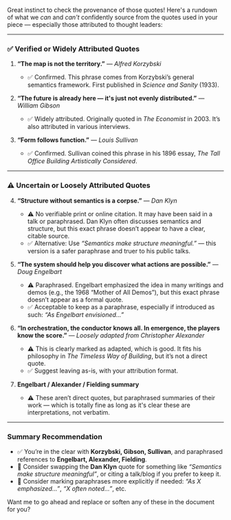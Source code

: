 Great instinct to check the provenance of those quotes! Here's a rundown of what we *can* and *can't* confidently source from the quotes used in your piece — especially those attributed to thought leaders:

---

### ✅ **Verified or Widely Attributed Quotes**

1. **“The map is not the territory.”** — *Alfred Korzybski*  
   - ✅ Confirmed. This phrase comes from Korzybski’s general semantics framework. First published in *Science and Sanity* (1933).

2. **“The future is already here — it's just not evenly distributed.”** — *William Gibson*  
   - ✅ Widely attributed. Originally quoted in *The Economist* in 2003. It’s also attributed in various interviews.

3. **“Form follows function.”** — *Louis Sullivan*  
   - ✅ Confirmed. Sullivan coined this phrase in his 1896 essay, *The Tall Office Building Artistically Considered*.

---

### ⚠️ **Uncertain or Loosely Attributed Quotes**

4. **“Structure without semantics is a corpse.”** — *Dan Klyn*  
   - ⚠️ No verifiable print or online citation. It may have been said in a talk or paraphrased. Dan Klyn often discusses semantics and structure, but this exact phrase doesn’t appear to have a clear, citable source.  
   - ✅ Alternative: Use *“Semantics make structure meaningful.”* — this version is a safer paraphrase and truer to his public talks.

5. **“The system should help you discover what actions are possible.”** — *Doug Engelbart*  
   - ⚠️ Paraphrased. Engelbart emphasized the idea in many writings and demos (e.g., the 1968 “Mother of All Demos”), but this exact phrase doesn’t appear as a formal quote.  
   - ✅ Acceptable to keep as a paraphrase, especially if introduced as such: *“As Engelbart envisioned...”*

6. **“In orchestration, the conductor knows all. In emergence, the players know the score.”** — *Loosely adapted from Christopher Alexander*  
   - ⚠️ This is clearly marked as adapted, which is good. It fits his philosophy in *The Timeless Way of Building*, but it’s not a direct quote.  
   - ✅ Suggest leaving as-is, with your attribution format.

7. **Engelbart / Alexander / Fielding summary**  
   - ⚠️ These aren’t direct quotes, but paraphrased summaries of their work — which is totally fine as long as it's clear these are interpretations, not verbatim.

---

### Summary Recommendation

- ✅ You’re in the clear with **Korzybski, Gibson, Sullivan**, and paraphrased references to **Engelbart, Alexander, Fielding**.
- 🔄 Consider swapping the **Dan Klyn** quote for something like *“Semantics make structure meaningful”*, or citing a talk/blog if you prefer to keep it.
- 📝 Consider marking paraphrases more explicitly if needed: *“As X emphasized...”*, *“X often noted...”*, etc.

Want me to go ahead and replace or soften any of these in the document for you?
